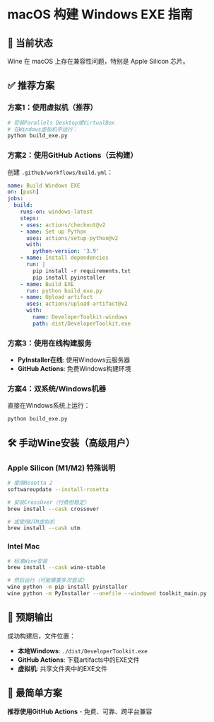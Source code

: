 # macOS 构建 Windows EXE 指南

## 🚨 当前状态
Wine 在 macOS 上存在兼容性问题，特别是 Apple Silicon 芯片。

## ✅ 推荐方案

### 方案1：使用虚拟机（推荐）
```bash
# 安装Parallels Desktop或VirtualBox
# 在Windows虚拟机中运行：
python build_exe.py
```

### 方案2：使用GitHub Actions（云构建）
创建 `.github/workflows/build.yml`：
```yaml
name: Build Windows EXE
on: [push]
jobs:
  build:
    runs-on: windows-latest
    steps:
    - uses: actions/checkout@v2
    - name: Set up Python
      uses: actions/setup-python@v2
      with:
        python-version: '3.9'
    - name: Install dependencies
      run: |
        pip install -r requirements.txt
        pip install pyinstaller
    - name: Build EXE
      run: python build_exe.py
    - name: Upload artifact
      uses: actions/upload-artifact@v2
      with:
        name: DeveloperToolkit-windows
        path: dist/DeveloperToolkit.exe
```

### 方案3：使用在线构建服务
- **PyInstaller在线**: 使用Windows云服务器
- **GitHub Actions**: 免费Windows构建环境

### 方案4：双系统/Windows机器
直接在Windows系统上运行：
```bash
python build_exe.py
```

## 🛠️ 手动Wine安装（高级用户）

### Apple Silicon (M1/M2) 特殊说明
```bash
# 使用Rosetta 2
softwareupdate --install-rosetta

# 安装CrossOver（付费但稳定）
brew install --cask crossover

# 或使用UTM虚拟机
brew install --cask utm
```

### Intel Mac
```bash
# 标准Wine安装
brew install --cask wine-stable

# 然后运行（可能需要多次尝试）
wine python -m pip install pyinstaller
wine python -m PyInstaller --onefile --windowed toolkit_main.py
```

## 📁 预期输出
成功构建后，文件位置：
- **本地Windows**: `./dist/DeveloperToolkit.exe`
- **GitHub Actions**: 下载artifacts中的EXE文件
- **虚拟机**: 共享文件夹中的EXE文件

## 🎯 最简单方案
**推荐使用GitHub Actions** - 免费、可靠、跨平台兼容